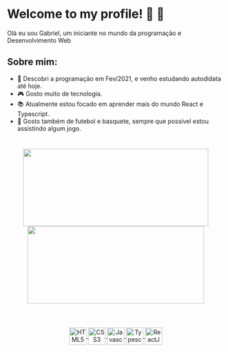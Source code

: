 
<h1>Welcome to my profile! 🚀 👋</h1>
<p>Olá eu sou Gabriel, um iniciante no mundo da programação e Desenvolvimento Web</p>

<h2>Sobre mim:</h2>

* 💙 Descobri a programação em Fev/2021, e venho estudando autodidata até hoje.
* 🎮 Gosto muito de tecnologia.
* 📚 Atualmente estou focado em aprender mais do mundo React e Typescript.
* 🏀 Gosto também de futebol e basquete, sempre que possível estou assistindo algum jogo.

#

<div align="center" display="inline">
  <a href="https://github.com/gabriellima2">
  <img height="180em" src="https://github-readme-stats.vercel.app/api?username=gabriellima2&show_icons=true&theme=tokyonight&include_all_commits=true&hide_border=true" width="430px"/>
  <img height="180em" src="https://github-readme-stats.vercel.app/api/top-langs/?username=gabriellima2&layout=compact&langs_count=7&theme=tokyonight&hide_border=true" width="410px"/>
</div>

#
  
<div style="display: inline_block;" align="center"></br>
  
  <img align="center" src="https://cdn.jsdelivr.net/gh/devicons/devicon/icons/html5/html5-plain.svg" alt="HTML5 Icon" width="40px" />

  <img align="center" src="https://cdn.jsdelivr.net/gh/devicons/devicon/icons/css3/css3-plain.svg" alt="CSS3 Icon" width="40px" />

  <img align="center" src="https://cdn.jsdelivr.net/gh/devicons/devicon/icons/javascript/javascript-plain.svg" alt="Javascript Icon" width="40px" />

  <img align="center" src="https://cdn.jsdelivr.net/gh/devicons/devicon/icons/typescript/typescript-original.svg" alt="Typescript Icon" width="40px" />

  <img align="center" src="https://cdn.jsdelivr.net/gh/devicons/devicon/icons/react/react-original.svg" alt="ReactJS Icon" width="40px" />

</div>
